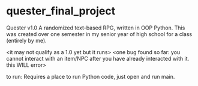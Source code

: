 # quester_final_project
Quester v1.0
A randomized text-based RPG, written in OOP Python. This was created over one semester in my senior year of high school for a class (entirely by me).

<it may not qualify as a 1.0 yet but it runs>
<one bug found so far: you cannot interact with an item/NPC after you have already interacted with it. this WILL error>

to run:
Requires a place to run Python code, just open and run main.
